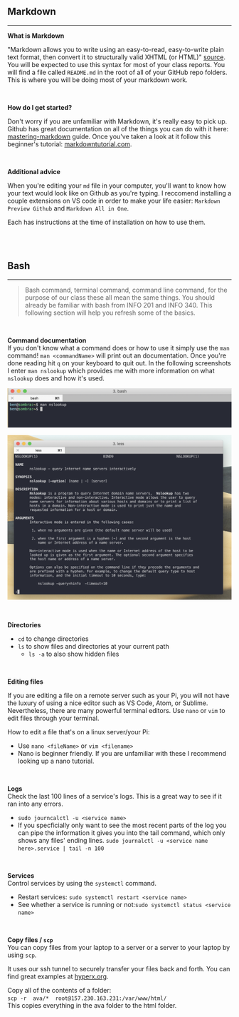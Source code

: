 

## Markdown
---

**What is Markdown**

"Markdown allows you to write using an easy-to-read, easy-to-write plain text format, then convert it to structurally valid XHTML (or HTML)" [source](https://readwrite.com/2012/04/17/why-you-need-to-learn-markdown/). You will be expected to use this syntax for most of your class reports. You will find a file called `README.md` in the root of all of your GitHub repo folders. This is where you will be doing most of your markdown work.

<br>

**How do I get started?**

Don't worry if you are unfamiliar with Markdown, it's really easy to pick up. Github has great documentation on all of the things you can do with it here: [ mastering-markdown](https://guides.github.com/features/mastering-markdown/) guide. Once you've taken a look at it follow this beginner's tutorial: [markdowntutorial.com](https://www.markdowntutorial.com/).

<br>

**Additional advice**

When you're editing your `md` file in your computer, you'll want to know how your text would look like on Github as you're typing. I reccomend installing a couple extensions on VS code in order to make your life easier: `Markdown Preview Github` and `Markdown All in One`.

Each has instructions at the time of installation on how to use them.

<br>
<br>

## Bash
---

> Bash command, terminal command, command line command, for the purpose of our class these all mean the same things. You should already be familiar with bash from INFO 201 and INFO 340. This following section will help you refresh some of the basics.

<br>

**Command documentation** <br>
If you don't know what a command does or how to use it simply use the `man` command! 
`man <commandName>` will print out an documentation. Once you're done reading hit `q` on your keyboard to quit out.  In the following screenshots I enter `man nslookup` which provides me with more information on what `nslookup` does and how it's used.

![man command](img/welcome/man1.png)

![man result](img/welcome/man2.png)

<br>

**Directories**

* `cd` to change directories
* `ls` to show files and directories at your current path
  * `ls -a` to also show hidden files

<br>

**Editing files** 

If you are editing a file on a remote server such as your Pi, you will not have the luxury of using a nice editor such as VS Code, Atom, or Sublime. Nevertheless, there are many powerful terminal editors.
Use `nano` or `vim` to edit files through your terminal.

How to edit a file that's on a linux server/your Pi:

- Use `nano <fileName>` or `vim <filename>`
- Nano is beginner friendly. 
If you are unfamiliar with these I recommend looking up a nano tutorial.

<br>

**Logs** <br>
Check the last 100 lines of a service's logs. This is a great way to see if it ran into any errors. 

* `sudo journcalctl -u <service name>`
* If you specficially only want to see the most recent parts of the log you can pipe the information it gives you into the tail command, which only shows any files' ending lines. `sudo journalctl -u <service name here>.service | tail -n 100`

<br>

**Services** <br>
Control services by using the `systemctl` command.
* Restart services: `sudo systemctl restart <service name>`
* See whether a service is running or not:`sudo systemctl status <service name>`

<br>

**Copy files / `scp`** <br>
You can copy files from your laptop to a server or a server to your laptop by using `scp`. 

It uses our ssh tunnel to securely transfer your files back and forth. You can find great examples at [hyperx.org](http://www.hypexr.org/linux_scp_help.php).

Copy all of the contents of a folder:<br> `scp -r  ava/*  root@157.230.163.231:/var/www/html/`<br> This copies everything in the ava folder to the html folder.